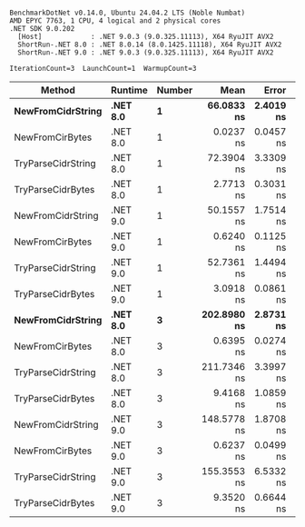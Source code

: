 ```

BenchmarkDotNet v0.14.0, Ubuntu 24.04.2 LTS (Noble Numbat)
AMD EPYC 7763, 1 CPU, 4 logical and 2 physical cores
.NET SDK 9.0.202
  [Host]            : .NET 9.0.3 (9.0.325.11113), X64 RyuJIT AVX2
  ShortRun-.NET 8.0 : .NET 8.0.14 (8.0.1425.11118), X64 RyuJIT AVX2
  ShortRun-.NET 9.0 : .NET 9.0.3 (9.0.325.11113), X64 RyuJIT AVX2

IterationCount=3  LaunchCount=1  WarmupCount=3  

```
| Method             | Runtime  | Number | Mean        | Error     | StdDev    | Min         | Max         | Allocated |
|------------------- |--------- |------- |------------:|----------:|----------:|------------:|------------:|----------:|
| **NewFromCidrString**  | **.NET 8.0** | **1**      |  **66.0833 ns** | **2.4019 ns** | **0.1317 ns** |  **65.9925 ns** |  **66.2343 ns** |         **-** |
| NewFromCirBytes    | .NET 8.0 | 1      |   0.0237 ns | 0.0457 ns | 0.0025 ns |   0.0222 ns |   0.0266 ns |         - |
| TryParseCidrString | .NET 8.0 | 1      |  72.3904 ns | 3.3309 ns | 0.1826 ns |  72.2498 ns |  72.5968 ns |         - |
| TryParseCidrBytes  | .NET 8.0 | 1      |   2.7713 ns | 0.3031 ns | 0.0166 ns |   2.7563 ns |   2.7891 ns |         - |
| NewFromCidrString  | .NET 9.0 | 1      |  50.1557 ns | 1.7514 ns | 0.0960 ns |  50.0988 ns |  50.2665 ns |         - |
| NewFromCirBytes    | .NET 9.0 | 1      |   0.6240 ns | 0.1125 ns | 0.0062 ns |   0.6198 ns |   0.6311 ns |         - |
| TryParseCidrString | .NET 9.0 | 1      |  52.7361 ns | 1.4494 ns | 0.0794 ns |  52.6468 ns |  52.7991 ns |         - |
| TryParseCidrBytes  | .NET 9.0 | 1      |   3.0918 ns | 0.0861 ns | 0.0047 ns |   3.0875 ns |   3.0969 ns |         - |
| **NewFromCidrString**  | **.NET 8.0** | **3**      | **202.8980 ns** | **2.8731 ns** | **0.1575 ns** | **202.7555 ns** | **203.0671 ns** |         **-** |
| NewFromCirBytes    | .NET 8.0 | 3      |   0.6395 ns | 0.0274 ns | 0.0015 ns |   0.6386 ns |   0.6413 ns |         - |
| TryParseCidrString | .NET 8.0 | 3      | 211.7346 ns | 3.3997 ns | 0.1863 ns | 211.5447 ns | 211.9171 ns |         - |
| TryParseCidrBytes  | .NET 8.0 | 3      |   9.4168 ns | 1.0859 ns | 0.0595 ns |   9.3487 ns |   9.4587 ns |         - |
| NewFromCidrString  | .NET 9.0 | 3      | 148.5778 ns | 1.8708 ns | 0.1025 ns | 148.4596 ns | 148.6427 ns |         - |
| NewFromCirBytes    | .NET 9.0 | 3      |   0.6237 ns | 0.0499 ns | 0.0027 ns |   0.6210 ns |   0.6265 ns |         - |
| TryParseCidrString | .NET 9.0 | 3      | 155.3553 ns | 6.5332 ns | 0.3581 ns | 154.9499 ns | 155.6285 ns |         - |
| TryParseCidrBytes  | .NET 9.0 | 3      |   9.3520 ns | 0.6644 ns | 0.0364 ns |   9.3155 ns |   9.3883 ns |         - |
